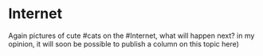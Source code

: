 # Internet
Again pictures of cute #cats on the #Internet, what will happen next? in my opinion, it will soon be possible to publish a column on this topic here)
